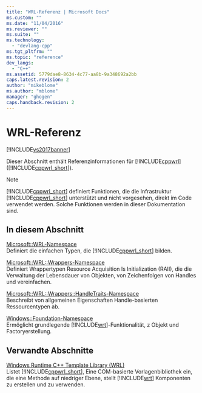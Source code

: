 ```yaml
---
title: "WRL-Referenz | Microsoft Docs"
ms.custom: ""
ms.date: "11/04/2016"
ms.reviewer: ""
ms.suite: ""
ms.technology: 
  - "devlang-cpp"
ms.tgt_pltfrm: ""
ms.topic: "reference"
dev_langs: 
  - "C++"
ms.assetid: 5779dae8-8634-4c77-aa8b-9a348692a2bb
caps.latest.revision: 2
author: "mikeblome"
ms.author: "mblome"
manager: "ghogen"
caps.handback.revision: 2
---
```

# WRL-Referenz
[!INCLUDE[vs2017banner](../assembler/inline/includes/vs2017banner.md)]

Dieser Abschnitt enthält Referenzinformationen für [!INCLUDE[cppwrl](../windows/includes/cppwrl_md.md)] \([!INCLUDE[cppwrl_short](../windows/includes/cppwrl_short_md.md)]\).  
  
> [!NOTE]
>  [!INCLUDE[cppwrl_short](../windows/includes/cppwrl_short_md.md)] definiert Funktionen, die die Infrastruktur [!INCLUDE[cppwrl_short](../windows/includes/cppwrl_short_md.md)] unterstützt und nicht vorgesehen, direkt im Code verwendet werden.  Solche Funktionen werden in dieser Dokumentation sind.  
  
## In diesem Abschnitt  
 [Microsoft::WRL\-Namespace](../windows/microsoft-wrl-namespace.md)  
 Definiert die einfachen Typen, die [!INCLUDE[cppwrl_short](../windows/includes/cppwrl_short_md.md)] bilden.  
  
 [Microsoft::WRL::Wrappers\-Namespace](../windows/microsoft-wrl-wrappers-namespace.md)  
 Definiert Wrappertypen Resource Acquisition Is Initialization \(RAII\), die die Verwaltung der Lebensdauer von Objekten, von Zeichenfolgen von Handles und vereinfachen.  
  
 [Microsoft::WRL::Wrappers::HandleTraits\-Namespace](../windows/microsoft-wrl-wrappers-handletraits-namespace.md)  
 Beschreibt von allgemeinen Eigenschaften Handle\-basierten Ressourcentypen ab.  
  
 [Windows::Foundation\-Namespace](../windows/windows-foundation-namespace.md)  
 Ermöglicht grundlegende [!INCLUDE[wrt](../atl/reference/includes/wrt_md.md)]\-Funktionalität, z Objekt und Factoryerstellung.  
  
## Verwandte Abschnitte  
 [Windows Runtime C\+\+ Template Library \(WRL\)](../windows/windows-runtime-cpp-template-library-wrl.md)  
 Listet [!INCLUDE[cppwrl_short](../windows/includes/cppwrl_short_md.md)], Eine COM\-basierte Vorlagenbibliothek ein, die eine Methode auf niedriger Ebene, stellt [!INCLUDE[wrt](../atl/reference/includes/wrt_md.md)] Komponenten zu erstellen und zu verwenden.
